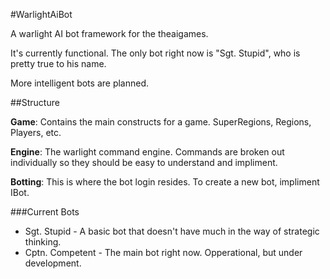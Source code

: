 #WarlightAiBot

A warlight AI bot framework for the theaigames.

It's currently functional.  The only bot right now is "Sgt. Stupid", who is pretty true
to his name.

More intelligent bots are planned.

##Structure

**Game**: Contains the main constructs for a game.  SuperRegions, Regions, Players, etc.

**Engine**: The warlight command engine.  Commands are broken out individually so they should
be easy to understand and impliment.

**Botting**:  This is where the bot login resides.  To create a new bot, impliment IBot.

###Current Bots
* Sgt. Stupid - A basic bot that doesn't have much in the way of strategic thinking.
* Cptn. Competent - The main bot right now.  Opperational, but under development.